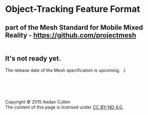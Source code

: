 Object-Tracking Feature Format
==============================
part of the Mesh Standard for Mobile Mixed Reality  -  https://github.com/projectmesh   
<br>
<br>
It's not ready yet.
-------------------
The release date of the Mesh specification is upcoming.&nbsp;&nbsp;:)
<br><br><br><br><br><br>
Copyright &copy; 2015 Aedan Cullen  
The content of this page is licensed under [CC BY-ND 4.0.](https://creativecommons.org/licenses/by-nd/4.0/)
